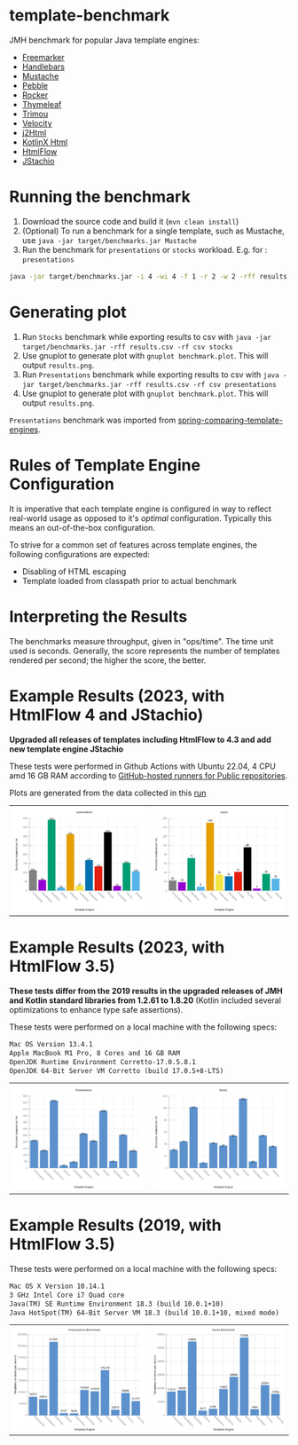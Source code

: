 template-benchmark
================

JMH benchmark for popular Java template engines:

* [Freemarker](http://freemarker.org/)
* [Handlebars](https://github.com/jknack/handlebars.java)
* [Mustache](https://github.com/spullara/mustache.java)
* [Pebble](http://www.mitchellbosecke.com/pebble)
* [Rocker](https://github.com/fizzed/rocker)
* [Thymeleaf](http://www.thymeleaf.org/)
* [Trimou](http://trimou.org/)
* [Velocity](http://velocity.apache.org/)
* [j2Html](https://j2html.com/)
* [KotlinX Html](https://github.com/Kotlin/kotlinx.html)
* [HtmlFlow](https://github.com/xmlet/HtmlFlow)
* [JStachio](https://github.com/jstachio/jstachio)

Running the benchmark
======================

1. Download the source code and build it (`mvn clean install`)
2. (Optional) To run a benchmark for a single template, such as Mustache, use `java -jar target/benchmarks.jar Mustache`
3. Run the benchmark for `presentations` or `stocks` workload. E.g. for : `presentations`
```bash
java -jar target/benchmarks.jar -i 4 -wi 4 -f 1 -r 2 -w 2 -rff results.csv -rf csv -tu ms presentations
```

Generating plot
===============
1. Run `Stocks` benchmark while exporting results to csv with `java -jar target/benchmarks.jar -rff results.csv -rf csv stocks`
2. Use gnuplot to generate plot with `gnuplot benchmark.plot`. This will output `results.png`.
3. Run `Presentations` benchmark while exporting results to csv with `java -jar target/benchmarks.jar -rff results.csv -rf csv presentations`
4. Use gnuplot to generate plot with `gnuplot benchmark.plot`. This will output `results.png`.

`Presentations` benchmark was imported from [spring-comparing-template-engines](https://github.com/jreijn/spring-comparing-template-engines).

Rules of Template Engine Configuration
======================================
It is imperative that each template engine is configured in way to reflect real-world usage as opposed to it's *optimal* configuration. Typically this means an out-of-the-box configuration.

To strive for a common set of features across template engines, the following configurations are expected:
* Disabling of HTML escaping
* Template loaded from classpath prior to actual benchmark

Interpreting the Results
========================
The benchmarks measure throughput, given in "ops/time". The time unit used is seconds.
Generally, the score represents the number of templates rendered per second; the higher the score, the better.

Example Results (2023, with HtmlFlow 4 and JStachio)
===============================

**Upgraded all releases of templates including HtmlFlow to 4.3 and add new template engine JStachio**

These tests were performed in Github Actions
with Ubuntu 22.04, 4 CPU amd 16 GB RAM according to [GitHub-hosted runners for Public repositories](https://docs.github.com/en/actions/using-github-hosted-runners/about-github-hosted-runners/about-github-hosted-runners#standard-github-hosted-runners-for-public-repositories).


Plots are generated from the data collected in this [run](https://github.com/xmlet/template-benchmark/actions/runs/7644609042) 

<table>
<tr>
<td><img src="results/results-presentations.svg"></td>
<td><img src="results/results-stocks.svg"></td>
</tr>
</table>


Example Results (2023, with HtmlFlow 3.5)
===============================

**These tests differ from the 2019 results in the upgraded releases of JMH
and Kotlin standard libraries from 1.2.61 to 1.8.20** (Kotlin included 
several optimizations to enhance type safe assertions).

These tests were performed on a local machine with the following specs:

```
Mac OS Version 13.4.1
Apple MacBook M1 Pro, 8 Cores and 16 GB RAM
OpenJDK Runtime Environment Corretto-17.0.5.8.1 
OpenJDK 64-Bit Server VM Corretto (build 17.0.5+8-LTS)
```

<table>
<tr>
<td><img src="results/results-presentations-HF3-2023.svg"></td>
<td><img src="results/results-stocks-HF3-2023.svg"></td>
</tr>
</table>


Example Results (2019, with HtmlFlow 3.5)
===============================

These tests were performed on a local machine with the following specs:

```
Mac OS X Version 10.14.1
3 GHz Intel Core i7 Quad core
Java(TM) SE Runtime Environment 18.3 (build 10.0.1+10)
Java HotSpot(TM) 64-Bit Server VM 18.3 (build 10.0.1+10, mixed mode)
```

<table>
<tr>
<td><img src="results/results-presentations-HF3-2019.svg"></td>
<td><img src="results/results-stocks-HF3-2019.svg"></td>
</tr>
</table>
